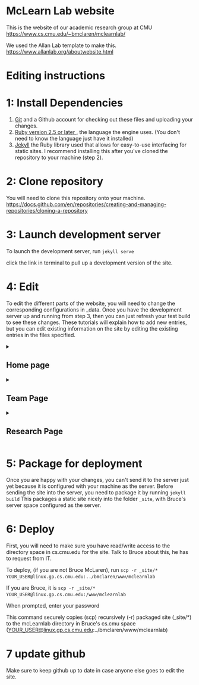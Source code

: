 # McLearn Lab website

This is the website of our academic research group at CMU
https://www.cs.cmu.edu/~bmclaren/mclearnlab/

We used the Allan Lab template to make this.
https://www.allanlab.org/aboutwebsite.html

# Editing instructions

# 1: Install Dependencies
1) <a href="https://git-scm.com/downloads"> Git</a> and a Github account for checking out these files and uploading your changes.
2) <a href="https://www.ruby-lang.org/en/downloads/"> Ruby version 2.5 or later </a>, the language the engine uses. (You don't need to know the language just have it installed)
3) <a href="https://jekyllrb.com/">Jekyll</a> the Ruby library used that allows for easy-to-use interfacing for static sites. I recommend installing this after you've cloned the repository to your machine (step 2). 

# 2: Clone repository 
You will need to clone this repository onto your machine. 
https://docs.github.com/en/repositories/creating-and-managing-repositories/cloning-a-repository

# 3: Launch development server 
To launch the development server, run 
`jekyll serve` 

click the link in terminal to pull up a development version of the site.

# 4: Edit
To edit the different parts of the website, you will need to change the corresponding configurations in _data. Once you have the development server up and running from step 3, then you can just refresh your test build to see these changes. These tutorials will explain how to add new entries, but you can edit existing information on the site by editing the existing entries in the files specified. 
<details>
<summary>

## Home page 
</summary>

### HOME PAGE CAROUSEL: 

In `_data/carousel.yml`, add a new entry following this pattern.
![Local Image](./README-assets/carousel.png)

Add your desired image with the title you specified in the yml to the folder `images/homepageslider/`. 

By default, this image will on-click route to a corresponding entry in the research page. If you don't have a corresponding entry in the research page, then clicking the picture will lead to a "page not found" page. An interested developer may add a field to carousel entries to dictate whether or not they have a link, in case they want a carousel picture without a matching research entry. The `name` field must match the `title` field of a research project to successfully link to that entry.

### NEWS:
Add an entry in `_data/news.yml` following this pattern. 
![Local Image](./README-assets/news.png)
`frontpage` should be 1 if you want it on the main page, or 0 if you only want it visible upon clicking "see all news".
</details>

<details>
<summary>

## Team Page
</summary>

### GROUP MEMBERS: 
In `_data/team_members.yml`, add a new entry following this pattern. 
![Local Image](./README-assets/group-members.png)
Add your corresponding photo to `images/team/`. 
`number_educ` should match the amount of education bullet points you have listed. 

### ASSOCIATED MEMBERS:
Follow the same instructions as for group members, but edit `_data/associated_members.yml` instead. Your photo will still go in `images/team/`. 

### KEY COLLABORATORS:
Add an entry to `_data/collaborators.yml`, following this pattern.
![Local Image](./README-assets/collaborators.png)
Add your corresponding photo to `images/team/`.

### FORMER MEMBERS:
Add an entry to `_data/former_members.yml`, following this pattern.
![Local Image](./README-assets/former-members.png)
Add your corresponding photo to `images/team/`.

### FORMER REU PROGRAM INTERNS:
Add an entry to `_data/former_interns.yml`, following this pattern.
![Local Image](./README-assets/former-interns.png)
Add your corresponding photo to `images/team/`.
<b>Make sure you follow proper yml nesting syntax, adding the individual interns into the `people` field of the given year.</b> 

### FORMER VISITORS:
Add an entry to `data_former_visitors.yml` following this pattern.
![Local Image](./README-assets/visitors.png)

### ADMINISTRATIVE SUPPORT:
To edit the administrative support info, you can find that at the bottom of `_pages/team.md`.
</details>
<details>
<summary>

## Research Page
</summary>

### RESEARCH PROJECTS: 

To add an entirely new research project, in `_data/research.yml`, add a new entry following this pattern.
![Local Image](./README-assets/research.png)

Add your desired image for the project with the title you specified in the yml to the folder `images/research/`. 

If you want an image in the home page carousel that links to the project, make sure the `title` field of the research project matches the `name` field of the carousel entry. 

<b>Note that the grants and publications entries are nested inside of the research projects in `research.yml`. To edit the following, make sure to use proper yml nesting syntax, including indentation and hyphens where needed. </b>

#### GRANTS: 
Add a title and link to the nested `grants` field of your desired research project, following the pattern in the previous screenshot. 

#### PUBLICATIONS: 

Add an entry to the nested `publications` field of your desired research project, following the pattern in the previous screenshot. 
Add your picture for the publication to `images/publications`. 
</details>

# 5: Package for deployment
Once you are happy with your changes, you can't send it to the server just yet because it is configured with your machine as the server.
Before sending the site into the server, you need to package it by running
`jekyll build`
This packages a static site nicely into the folder `_site`, with Bruce's server space configured as the server.

# 6: Deploy
First, you will need to make sure you have read/write access to the directory space in cs.cmu.edu for the site. Talk to Bruce about this, he has to request from IT. 

To deploy, (if you are not Bruce McLaren), run 
`scp -r _site/* YOUR_USER@linux.gp.cs.cmu.edu:../bmclaren/www/mclearnlab`

If you are Bruce, it is 
`scp -r _site/* YOUR_USER@linux.gp.cs.cmu.edu:/www/mclearnlab`

When prompted, enter your password

This command securely copies (scp) recursively (-r) packaged site (_site/*) to the mcLearnlab directory in Bruce's cs.cmu space (YOUR_USER@linux.gp.cs.cmu.edu:../bmclaren/www/mclearnlab)

# 7 update github
Make sure to keep github up to date in case anyone else goes to edit the site. 